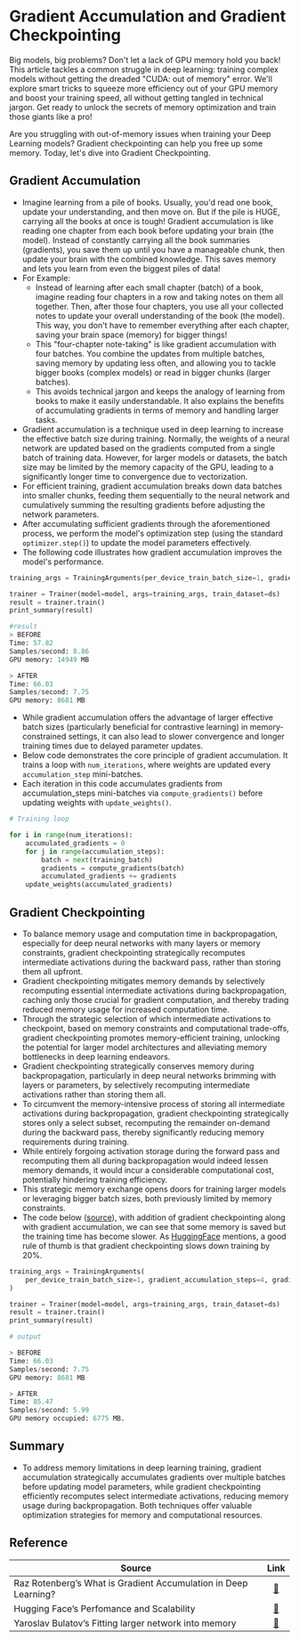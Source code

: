 # Gradient Accumulation and Gradient Checkpointing

Big models, big problems? Don't let a lack of GPU memory hold you back! This article tackles a common struggle in deep learning: training complex models without getting the dreaded "CUDA: out of memory" error. We'll explore smart tricks to squeeze more efficiency out of your GPU memory and boost your training speed, all without getting tangled in technical jargon. Get ready to unlock the secrets of memory optimization and train those giants like a pro!

Are you struggling with out-of-memory issues when training your Deep Learning models? Gradient checkpointing can help you free up some memory. Today, let's dive into Gradient Checkpointing.

## Gradient Accumulation
- Imagine learning from a pile of books. Usually, you'd read one book, update your understanding, and then move on. But if the pile is HUGE, carrying all the books at once is tough! Gradient accumulation is like reading one chapter from each book before updating your brain (the model). Instead of constantly carrying all the book summaries (gradients), you save them up until you have a manageable chunk, then update your brain with the combined knowledge. This saves memory and lets you learn from even the biggest piles of data!
- For Example:
    - Instead of learning after each small chapter (batch) of a book, imagine reading four chapters in a row and taking notes on them all together. Then, after those four chapters, you use all your collected notes to update your overall understanding of the book (the model). This way, you don't have to remember everything after each chapter, saving your brain space (memory) for bigger things!
    - This "four-chapter note-taking" is like gradient accumulation with four batches. You combine the updates from multiple batches, saving memory by updating less often, and allowing you to tackle bigger books (complex models) or read in bigger chunks (larger batches).
    - This avoids technical jargon and keeps the analogy of learning from books to make it easily understandable. It also explains the benefits of accumulating gradients in terms of memory and handling larger tasks.
- Gradient accumulation is a technique used in deep learning to increase the effective batch size during training. Normally, the weights of a neural network are updated based on the gradients computed from a single batch of training data. However, for larger models or datasets, the batch size may be limited by the memory capacity of the GPU, leading to a significantly longer time to convergence due to vectorization.
- For efficient training, gradient accumulation breaks down data batches into smaller chunks, feeding them sequentially to the neural network and cumulatively summing the resulting gradients before adjusting the network parameters.
- After accumulating sufficient gradients through the aforementioned process, we perform the model's optimization step (using the standard `optimizer.step()`) to update the model parameters effectively.
- The following code illustrates how gradient accumulation improves the model's performance.

```python
training_args = TrainingArguments(per_device_train_batch_size=1, gradient_accumulation_steps=4, **default_args)

trainer = Trainer(model=model, args=training_args, train_dataset=ds)
result = trainer.train()
print_summary(result)

#result 
> BEFORE
Time: 57.82
Samples/second: 8.86
GPU memory: 14949 MB

> AFTER
Time: 66.03
Samples/second: 7.75
GPU memory: 8681 MB
```
- While gradient accumulation offers the advantage of larger effective batch sizes (particularly beneficial for contrastive learning) in memory-constrained settings, it can also lead to slower convergence and longer training times due to delayed parameter updates.
- Below code demonstrates the core principle of gradient accumulation. It trains a loop with `num_iterations`, where weights are updated every `accumulation_step` mini-batches.
- Each iteration in this code accumulates gradients from accumulation_steps mini-batches via `compute_gradients()` before updating weights with `update_weights()`.
```python
# Training loop

for i in range(num_iterations):
    accumulated_gradients = 0
    for j in range(accumulation_steps):
        batch = next(training_batch)
        gradients = compute_gradients(batch)
        accumulated_gradients += gradients
    update_weights(accumulated_gradients)
```

## Gradient Checkpointing
- To balance memory usage and computation time in backpropagation, especially for deep neural networks with many layers or memory constraints, gradient checkpointing strategically recomputes intermediate activations during the backward pass, rather than storing them all upfront.
- Gradient checkpointing mitigates memory demands by selectively recomputing essential intermediate activations during backpropagation, caching only those crucial for gradient computation, and thereby trading reduced memory usage for increased computation time.
- Through the strategic selection of which intermediate activations to checkpoint, based on memory constraints and computational trade-offs, gradient checkpointing promotes memory-efficient training, unlocking the potential for larger model architectures and alleviating memory bottlenecks in deep learning endeavors.
- Gradient checkpointing strategically conserves memory during backpropagation, particularly in deep neural networks brimming with layers or parameters, by selectively recomputing intermediate activations rather than storing them all.
- To circumvent the memory-intensive process of storing all intermediate activations during backpropagation, gradient checkpointing strategically stores only a select subset, recomputing the remainder on-demand during the backward pass, thereby significantly reducing memory requirements during training.
- While entirely forgoing activation storage during the forward pass and recomputing them all during backpropagation would indeed lessen memory demands, it would incur a considerable computational cost, potentially hindering training efficiency.
- This strategic memory exchange opens doors for training larger models or leveraging bigger batch sizes, both previously limited by memory constraints.
- The code below ([source](https://huggingface.co/docs/transformers/v4.18.0/en/performance)), with addition of gradient checkpointing along with gradient accumulation, we can see that some memory is saved but the training time has become slower. As [HuggingFace](https://huggingface.co/docs/transformers/v4.18.0/en/performance) mentions, a good rule of thumb is that gradient checkpointing slows down training by 20%.
```python 
training_args = TrainingArguments(
    per_device_train_batch_size=1, gradient_accumulation_steps=4, gradient_checkpointing=True, **default_args
)

trainer = Trainer(model=model, args=training_args, train_dataset=ds)
result = trainer.train()
print_summary(result)

# output

> BEFORE
Time: 66.03
Samples/second: 7.75
GPU memory: 8681 MB

> AFTER
Time: 85.47
Samples/second: 5.99
GPU memory occupied: 6775 MB.
```

## Summary
-  To address memory limitations in deep learning training, gradient accumulation strategically accumulates gradients over multiple batches before updating model parameters, while gradient checkpointing efficiently recomputes select intermediate activations, reducing memory usage during backpropagation. Both techniques offer valuable optimization strategies for memory and computational resources.

## Reference

| Source | Link |
| ------- | :-----: |
| Raz Rotenberg’s What is Gradient Accumulation in Deep Learning? | [🔗](https://towardsdatascience.com/what-is-gradient-accumulation-in-deep-learning-ec034122cfa) |
| Hugging Face’s Perfomance and Scalability | [🔗](https://huggingface.co/docs/transformers/v4.18.0/en/performance) |
| Yaroslav Bulatov’s Fitting larger network into memory | [🔗](https://medium.com/tensorflow/fitting-larger-networks-into-memory-583e3c758ff9) |
